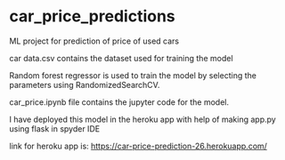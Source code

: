 # car_price_predictions

ML project for prediction of price of used cars


car data.csv contains the dataset used for training the model

Random forest regressor is used to train the model by selecting the parameters using RandomizedSearchCV.

car_price.ipynb file contains the jupyter code for the model.

I have deployed this model in the heroku app with help of making app.py using flask in spyder IDE

link for heroku app is: https://car-price-prediction-26.herokuapp.com/
